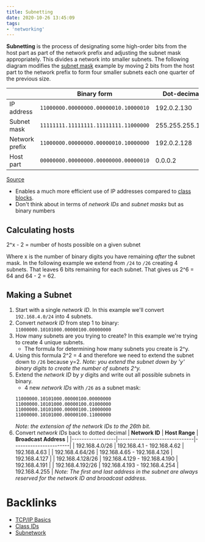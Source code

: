 ```yaml
---
title: Subnetting
date: 2020-10-26 13:45:09
tags:
- 'networking'
---
```


**Subnetting** is the process of designating some high-order bits from the host
part as part of the network prefix and adjusting the subnet mask appropriately.
This divides a network into smaller subnets. The following diagram modifies the
[subnet mask](2020-10-26--13-10-55Z--subnet_mask.md) example by moving 2 bits
from the host part to the network prefix to form four smaller subnets each one
quarter of the previous size. 

|                | **Binary form**                       | **Dot-decimal** |
|----------------|---------------------------------------|-----------------|
| IP address     | `11000000.00000000.00000010.10000010` | 192.0.2.130     |
| Subnet mask    | `11111111.11111111.11111111.11000000` | 255.255.255.192 |
| Network prefix | `11000000.00000000.00000010.10000000` | 192.0.2.128     |
| Host part      | `00000000.00000000.00000000.00000010` | 0.0.0.2         |

[Source](https://en.wikipedia.org/wiki/Subnetwork#Subnetting)

* Enables a much more efficient use of IP addresses compared to 
	[class blocks](2020-10-26--13-26-44Z--class_ids.md).
* Don't think about in terms of _network IDs_ and _subnet masks_ but as binary
	numbers 

## Calculating hosts

2^x - 2 = number of hosts possible on a given subnet

Where x is the number of binary digits you have remaining _after_ the subnet
mask. In the following example we extend from `/24` to `/26` creating 4 subnets.
That leaves 6 bits remaining for each subnet. That gives us 2^6 = 64 and 
64 - 2 = 62.

## Making a Subnet

1. Start with a single _network ID_. In this example we'll convert
	 `192.168.4.0/24` into 4 subnets.
2. Convert _network ID_ from step 1 to binary:
	 `11000000.10101000.00000100.00000000`
3. How many subnets are you trying to create? In this example we're trying to
	 create 4 unique subnets.
	 + The formula for determining how many subnets you create is 2^y.
4. Using this formula 2^2 = 4 and therefore we need to extend the subnet down to
   `/26` because y=2. 
   _Note: you extend the subnet down by 'y' binary digits to create the number of subnets 2^y._ 
5. Extend the _network ID_ by _y_ digits and write out all possible subnets in
	 binary. 
	 + 4 new _network IDs_ with `/26` as a subnet mask:
	 ```
	 11000000.10101000.00000100.00000000
	 11000000.10101000.00000100.01000000
	 11000000.10101000.00000100.10000000
	 11000000.10101000.00000100.11000000
	 ```
	 _Note: the extension of the network IDs to the 26th bit._
6. Convert _network IDs_ back to dotted decimal
	 | **Network ID**   | **Host Range**                | **Broadcast Address** |
	 |------------------|-------------------------------|-----------------------|
	 | 192.168.4.0/26   | 192.168.4.1 - 192.168.4.62    | 192.168.4.63          |
	 | 192.168.4.64/26  | 192.168.4.65 - 192.168.4.126  | 192.168.4.127         |
	 | 192.168.4.128/26 | 192.168.4.129 - 192.168.4.190 | 192.168.4.191         |
	 | 192.168.4.192/26 | 192.168.4.193 - 192.168.4.254 | 192.168.4.255         |
	 _Note: The first and last address in the subnet are always reserved for the
	 network ID and broadcast address._

# Backlinks

- [TCP/IP Basics](2020-10-20--13-19-53Z--tcp_ip_basics.md)
- [Class IDs](2020-10-26--13-26-44Z--class_ids.md)
- [Subnetwork](2021-06-27--10-22-03Z--subnetwork.md)
